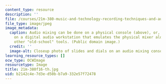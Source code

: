 ```yaml
---
content_type: resource
description: ''
file: /courses/21m-380-music-and-technology-recording-techniques-and-audio-production-fall-2016/b2142c4e7d3ed50bb7a9332e57f72478_21m-380f16-th.jpg
file_type: image/jpeg
image_metadata:
  caption: Audio mixing can be done on a physical console (above), or, increasingly,
    on a digital audio workstation that emulates the physical mixer along with many
    other "old-school" tools. (Public domain image.)
  credit: ''
  image-alt: Closeup photo of slides and dials on an audio mixing console.
learning_resource_types: []
ocw_type: OCWImage
resourcetype: Image
title: 21m-380f16-th.jpg
uid: b2142c4e-7d3e-d50b-b7a9-332e57f72478
---
```

